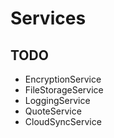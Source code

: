 ﻿# Services  
## TODO  
- EncryptionService  
- FileStorageService  
- LoggingService  
- QuoteService  
- CloudSyncService  
